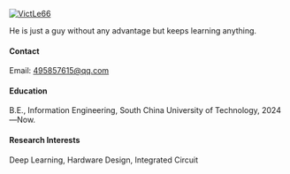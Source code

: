 

[![VictLe66](https://img.shields.io/badge/VictLe66-github-blue?logo=github)](https://github.com/VictLe66)

He is just a guy without any advantage but keeps learning anything.

#### Contact

Email: 495857615@qq.com

#### Education
B.E., Information Engineering, South China University of Technology, 2024—Now.

#### Research Interests
Deep Learning, Hardware Design, Integrated Circuit

